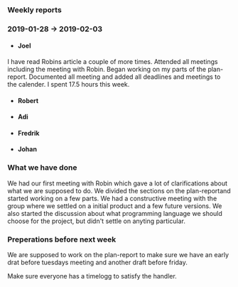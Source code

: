 ### Weekly reports
### 2019-01-28 -> 2019-02-03

* #### Joel
I have read Robins article a couple of more times. Attended all meetings including the meeting with Robin. Began working on my parts of the plan-report. Documented all meeting and added all deadlines and meetings to the calender. I spent 17.5 hours this week. 

* #### Robert

* #### Adi

* #### Fredrik

* #### Johan

### What we have done
We had our first meeting with Robin which gave a lot of clarifications about what we are supposed to do. We divided the sections on the plan-reportand started working on a few parts. We had a constructive meeting with the group where we settled on a initial product and a few future versions. We also started the discussion about what programming language we should choose for the project, but didn't settle on anyting particular. 


### Preperations before next week
We are supposed to work on the plan-report to make sure we have an early drat before tuesdays meeting and another draft before friday. 

Make sure everyone has a timelogg to satisfy the handler. 
